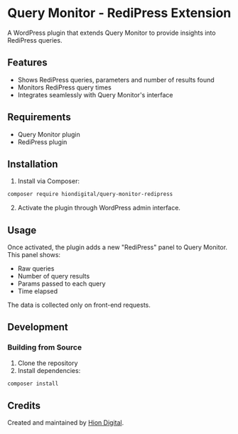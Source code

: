 # Query Monitor - RediPress Extension

A WordPress plugin that extends Query Monitor to provide insights into RediPress queries.

## Features

- Shows RediPress queries, parameters and number of results found
- Monitors RediPress query times
- Integrates seamlessly with Query Monitor's interface

## Requirements

- Query Monitor plugin
- RediPress plugin

## Installation

1. Install via Composer:
```bash
composer require hiondigital/query-monitor-redipress
```

2. Activate the plugin through WordPress admin interface.

## Usage

Once activated, the plugin adds a new "RediPress" panel to Query Monitor. This panel shows:

- Raw queries
- Number of query results
- Params passed to each query
- Time elapsed

The data is collected only on front-end requests.

## Development

### Building from Source

1. Clone the repository
2. Install dependencies:
```bash
composer install
```

## Credits

Created and maintained by [Hion Digital](https://www.hiondigital.com/).
